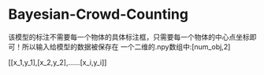# Bayesian-Crowd-Counting
该模型的标注不需要每一个物体的具体标注框，只需要每一个物体的中心点坐标即可！所以输入给模型的数据被保存在
一个二维的.npy数组中:[num_obj,2]

[[x_1,y_1],[x_2,y_2],......[x_i,y_i]]
